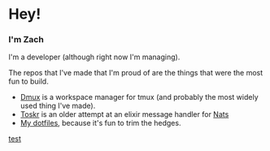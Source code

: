 # Hey!
### I'm Zach
I'm a developer (although right now I'm managing).

The repos that I've made that I'm proud of are the things that were the most fun to build.
* [Dmux](https://github.com/zdcthomas/dmux) is a workspace manager for tmux (and probably the most widely used thing I've made).
* [Toskr](https://github.com/zdcthomas/Toskr) is an older attempt at an elixir message handler for [Nats](https://nats.io/)
* [My dotfiles](https://github.com/zdcthomas/yakko_wakko), because it's fun to trim the hedges.


[test](test)
